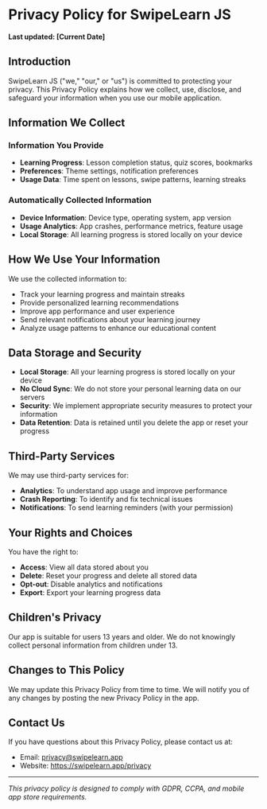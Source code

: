 # Privacy Policy for SwipeLearn JS

**Last updated: [Current Date]**

## Introduction

SwipeLearn JS ("we," "our," or "us") is committed to protecting your privacy. This Privacy Policy explains how we collect, use, disclose, and safeguard your information when you use our mobile application.

## Information We Collect

### Information You Provide
- **Learning Progress**: Lesson completion status, quiz scores, bookmarks
- **Preferences**: Theme settings, notification preferences
- **Usage Data**: Time spent on lessons, swipe patterns, learning streaks

### Automatically Collected Information
- **Device Information**: Device type, operating system, app version
- **Usage Analytics**: App crashes, performance metrics, feature usage
- **Local Storage**: All learning progress is stored locally on your device

## How We Use Your Information

We use the collected information to:
- Track your learning progress and maintain streaks
- Provide personalized learning recommendations
- Improve app performance and user experience
- Send relevant notifications about your learning journey
- Analyze usage patterns to enhance our educational content

## Data Storage and Security

- **Local Storage**: All your learning progress is stored locally on your device
- **No Cloud Sync**: We do not store your personal learning data on our servers
- **Security**: We implement appropriate security measures to protect your information
- **Data Retention**: Data is retained until you delete the app or reset your progress

## Third-Party Services

We may use third-party services for:
- **Analytics**: To understand app usage and improve performance
- **Crash Reporting**: To identify and fix technical issues
- **Notifications**: To send learning reminders (with your permission)

## Your Rights and Choices

You have the right to:
- **Access**: View all data stored about you
- **Delete**: Reset your progress and delete all stored data
- **Opt-out**: Disable analytics and notifications
- **Export**: Export your learning progress data

## Children's Privacy

Our app is suitable for users 13 years and older. We do not knowingly collect personal information from children under 13.

## Changes to This Policy

We may update this Privacy Policy from time to time. We will notify you of any changes by posting the new Privacy Policy in the app.

## Contact Us

If you have questions about this Privacy Policy, please contact us at:
- Email: privacy@swipelearn.app
- Website: https://swipelearn.app/privacy

---

*This privacy policy is designed to comply with GDPR, CCPA, and mobile app store requirements.*
